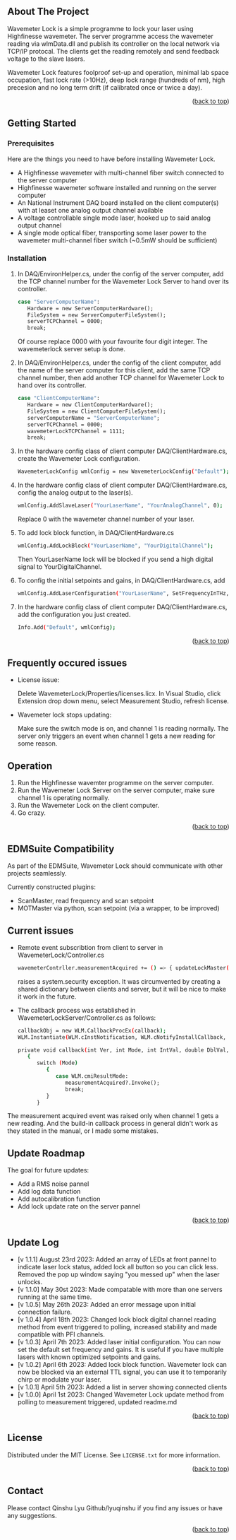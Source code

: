 <a name="readme-top"></a>
<!-- ABOUT THE PROJECT -->
## About The Project

Wavemeter Lock is a simple programme to lock your laser using Highfinesse wavemeter. The server programme access the wavemeter reading via wlmData.dll and publish its controller on the local network via TCP/IP protocal. The clients get the reading remotely and send feedback voltage to the slave lasers.

Wavemeter Lock features foolproof set-up and operation, minimal lab space occupation, fast lock rate (>10Hz), deep lock range (hundreds of nm), high precesion and no long term drift (if calibrated once or twice a day). 

<p align="right">(<a href="#readme-top">back to top</a>)</p>




<!-- GETTING STARTED -->
## Getting Started



### Prerequisites

Here are the things you need to have before installing Wavemeter Lock.

* A Highfinesse wavemeter with multi-channel fiber switch connected to the server computer
* Highfinesse wavemeter software installed and running on the server computer
* An National Instrument DAQ board installed on the client computer(s) with at leaset one analog output channel available
* A voltage controllable single mode laser, hooked up to said analog output channel
* A single mode optical fiber, transporting some laser power to the wavemeter multi-channel fiber switch (~0.5mW should be sufficient)
  

### Installation

1. In DAQ/EnvironHelper.cs, under the config of the server computer, add the TCP channel number for the Wavemeter Lock Server to hand over its controller.
   ```sh
   case "ServerComputerName":
      Hardware = new ServerComputerHardware();
      FileSystem = new ServerComputerFileSystem();
      serverTCPChannel = 0000;
      break;
   ```
   Of course replace 0000 with your favourite four digit integer. The wavemeterlock server setup is done.

2. In DAQ/EnvironHelper.cs, under the config of the client computer, add the name of the server computer for this client, add the same TCP channel number, then add another TCP channel for Wavemeter Lock to hand over its controller.
   ```sh
   case "ClientComputerName":
      Hardware = new ClientComputerHardware();
      FileSystem = new ClientComputerFileSystem();
      serverComputerName = "ServerComputerName";
      serverTCPChannel = 0000;
      wavemeterLockTCPChannel = 1111;
      break;
   ```

3. In the hardware config class of client computer DAQ/ClientHardware.cs, create the Wavemeter Lock configuration.
   ```sh
   WavemeterLockConfig wmlConfig = new WavemeterLockConfig("Default");
   ```

4. In the hardware config class of client computer DAQ/ClientHardware.cs, config the analog output to the laser(s).
   ```sh
   wmlConfig.AddSlaveLaser("YourLaserName", "YourAnalogChannel", 0);
   ```
   Replace 0 with the wavemeter channel number of your laser.
   
5. To add lock block function, in DAQ/ClientHardware.cs
   ```sh
   wmlConfig.AddLockBlock("YourLaserName", "YourDigitalChannel");
   ```
   Then YourLaserName lock will be blocked if you send a high digital signal to YourDigitalChannel.
   
6. To config the initial setpoints and gains, in DAQ/ClientHardware.cs, add
   ```sh
   wmlConfig.AddLaserConfiguration("YourLaserName", SetFrequencyInTHz, PGain, IGain);
   ```

7. In the hardware config class of client computer DAQ/ClientHardware.cs, add the configuration you just created.
   ```sh
   Info.Add("Default", wmlConfig);
   ```

<p align="right">(<a href="#readme-top">back to top</a>)</p>

## Frequently occured issues

* License issue: 

  Delete WavemeterLock/Properties/licenses.licx. 
  In Visual Studio, click Extension drop down menu, select Measurement Studio, refresh license.
  
* Wavemeter lock stops updating:

  Make sure the switch mode is on, and channel 1 is reading normally. The server only triggers an event when channel 1 gets a new reading for some reason.

## Operation

1. Run the Highfinesse wavemter programme on the server computer.
2. Run the Wavemeter Lock Server on the server computer, make sure channel 1 is operating normally.
3. Run the Wavemeter Lock on the client computer.
4. Go crazy.

<p align="right">(<a href="#readme-top">back to top</a>)</p>

## EDMSuite Compatibility

As part of the EDMSuite, Wavemeter Lock should communicate with other projects seamlessly.

Currently constructed plugins:
* ScanMaster, read frequency and scan setpoint
* MOTMaster via python, scan setpoint (via a wrapper, to be improved)


## Current issues
* Remote event subscribtion from client to server in WavemeterLock/Controller.cs
   ```sh
   wavemeterContrller.measurementAcquired += () => { updateLockMaster(); };
   ```
   raises a system.security exception. It was circumvented by creating a shared dictionary between clients and server, but it will be nice to make it work in the future. 

* The callback process was established in WavemeterLockServer/Controller.cs as follows:
   ```sh
   callbackObj = new WLM.CallbackProcEx(callback);
   WLM.Instantiate(WLM.cInstNotification, WLM.cNotifyInstallCallback, callbackObj, 0);

   private void callback(int Ver, int Mode, int IntVal, double DblVal, int Res1)
      {
         switch (Mode)
            {
               case WLM.cmiResultMode:
                  measurementAcquired?.Invoke();
                  break;
            }
         }
   ```
 The measurement acquired event was raised only when channel 1 gets a new reading. And the build-in callback process in general didn't work as they stated in the manual, or I made some mistakes.

## Update Roadmap
The goal for future updates:
- Add a RMS noise pannel
- Add log data function
- Add autocalibration function
- Add lock update rate on the server pannel


<p align="right">(<a href="#readme-top">back to top</a>)</p>

## Update Log

* [v 1.1.1] August 23rd 2023: Added an array of LEDs at front pannel to indicate laser lock status, added lock all button so you can click less. Removed the pop up window saying "you messed up" when the laser unlocks.
* [v 1.1.0] May 30st 2023: Made compatable with more than one servers running at the same time.
* [v 1.0.5] May 26th 2023: Added an error message upon initial connection failure.
* [v 1.0.4] April 18th 2023: Changed lock block digital channel reading method from event triggered to polling, increased stability and made compatible with PFI channels.
* [v 1.0.3] April 7th 2023: Added laser initial configuration. You can now set the default set frequency and gains. It is useful if you have multiple lasers with known optimized setpoints and gains.
* [v 1.0.2] April 6th 2023: Added lock block function. Wavemeter lock can now be blocked via an external TTL signal, you can use it to temporarily chirp or modulate your laser.
* [v 1.0.1] April 5th 2023: Added a list in server showing connected clients
* [v 1.0.0] April 1st 2023: Changed Wavemeter Lock update method from polling to measurement triggered, updated readme.md


<p align="right">(<a href="#readme-top">back to top</a>)</p>



<!-- LICENSE -->
## License

Distributed under the MIT License. See `LICENSE.txt` for more information.

<p align="right">(<a href="#readme-top">back to top</a>)</p>



<!-- CONTACT -->
## Contact
Please contact Qinshu Lyu Github/lyuqinshu if you find any issues or have any suggestions.


<p align="right">(<a href="#readme-top">back to top</a>)</p>






